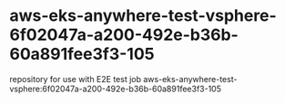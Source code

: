 # aws-eks-anywhere-test-vsphere-6f02047a-a200-492e-b36b-60a891fee3f3-105
repository for use with E2E test job aws-eks-anywhere-test-vsphere:6f02047a-a200-492e-b36b-60a891fee3f3-105
